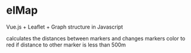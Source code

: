 # elMap

Vue.js + Leaflet + Graph structure in Javascript

calculates the distances between markers and changes markers color to red if distance to other marker is less than 500m
